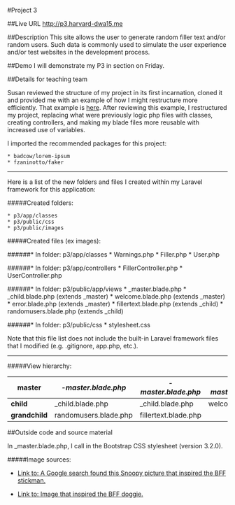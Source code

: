 #Project 3

##Live URL
<http://p3.harvard-dwa15.me>

##Description
This site allows the user to generate random filler text and/or random users. Such data is commonly used to simulate the user experience and/or test websites in the development process.

##Demo
I will demonstrate my P3 in section on Friday.

##Details for teaching team

Susan reviewed the structure of my project in its first incarnation, cloned it and provided me with an example of how I might restructure more efficiently. That example is [here](https://github.com/susanBuck/example-for-mary). After reviewing this example, I restructured my project, replacing what were previously logic php files with classes, creating controllers, and making my blade files more reusable with increased use of variables.

I imported the recommended packages for this project: 

    * badcow/lorem-ipsum
    * fzaninotto/faker

---

Here is a list of the new folders and files I created within my Laravel framework for this application:

#####Created folders:

    * p3/app/classes
    * p3/public/css
    * p3/public/images


#####Created files (ex images):

######* In folder: p3/app/classes
         * Warnings.php
         * Filler.php
         * User.php

######* In folder: p3/app/controllers
         * FillerController.php
         * UserController.php

######* In folder: p3/public/app/views
         * _master.blade.php
         * _child.blade.php (extends _master)
         * welcome.blade.php (extends _master)
         * error.blade.php (extends _master)
         * fillertext.blade.php (extends _child)
         * randomusers.blade.php (extends _child)

######* In folder: p3/public/css
         * stylesheet.css

Note that this file list does not include the built-in Laravel framework files that I modified (e.g. .gitignore, app.php, etc.).

---

#####View hierarchy:

master | *-master.blade.php* | *-master.blade.php* | *-master.blade.php* | *-master.blade.php* |
--- | --- | --- | --- | ---
**child** | _child.blade.php | _child.blade.php | welcome.blade.php | error.blade.php |
**grandchild** | randomusers.blade.php | fillertext.blade.php | | |

##Outside code and source material

In _master.blade.php, I call in the Bootstrap CSS stylesheet (version 3.2.0).

#####Image sources:

* [Link to: A Google search found this Snoopy picture that inspired the BFF stickman.](http://shopfurrytales.blogspot.com/2011/03/my-bff.html)

* [Link to: Image that inspired the BFF doggie.](http://www.shutterstock.com/pic-94264543/stock-photo-sitting-dog-cartoon-raster-version.html)